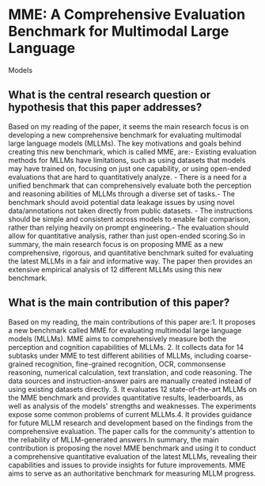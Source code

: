 # MME: A Comprehensive Evaluation Benchmark for Multimodal Large Language
  Models

## What is the central research question or hypothesis that this paper addresses?

Based on my reading of the paper, it seems the main research focus is on developing a new comprehensive benchmark for evaluating multimodal large language models (MLLMs). The key motivations and goals behind creating this new benchmark, which is called MME, are:- Existing evaluation methods for MLLMs have limitations, such as using datasets that models may have trained on, focusing on just one capability, or using open-ended evaluations that are hard to quantitatively analyze. - There is a need for a unified benchmark that can comprehensively evaluate both the perception and reasoning abilities of MLLMs through a diverse set of tasks.- The benchmark should avoid potential data leakage issues by using novel data/annotations not taken directly from public datasets. - The instructions should be simple and consistent across models to enable fair comparison, rather than relying heavily on prompt engineering.- The evaluation should allow for quantitative analysis, rather than just open-ended scoring.So in summary, the main research focus is on proposing MME as a new comprehensive, rigorous, and quantitative benchmark suited for evaluating the latest MLLMs in a fair and informative way. The paper then provides an extensive empirical analysis of 12 different MLLMs using this new benchmark.


## What is the main contribution of this paper?

Based on my reading, the main contributions of this paper are:1. It proposes a new benchmark called MME for evaluating multimodal large language models (MLLMs). MME aims to comprehensively measure both the perception and cognition capabilities of MLLMs. 2. It collects data for 14 subtasks under MME to test different abilities of MLLMs, including coarse-grained recognition, fine-grained recognition, OCR, commonsense reasoning, numerical calculation, text translation, and code reasoning. The data sources and instruction-answer pairs are manually created instead of using existing datasets directly. 3. It evaluates 12 state-of-the-art MLLMs on the MME benchmark and provides quantitative results, leaderboards, as well as analysis of the models' strengths and weaknesses. The experiments expose some common problems of current MLLMs.4. It provides guidance for future MLLM research and development based on the findings from the comprehensive evaluation. The paper calls for the community's attention to the reliability of MLLM-generated answers.In summary, the main contribution is proposing the novel MME benchmark and using it to conduct a comprehensive quantitative evaluation of the latest MLLMs, revealing their capabilities and issues to provide insights for future improvements. MME aims to serve as an authoritative benchmark for measuring MLLM progress.
